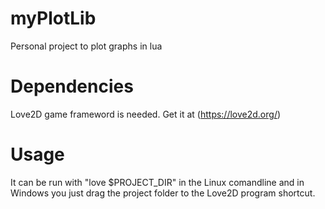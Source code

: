 # myPlotLib
Personal project to plot graphs in lua

# Dependencies
Love2D game frameword is needed. Get it at (https://love2d.org/)

# Usage
It can be run with "love $PROJECT_DIR" in the Linux comandline and in Windows you just drag the project folder to the Love2D program shortcut.
